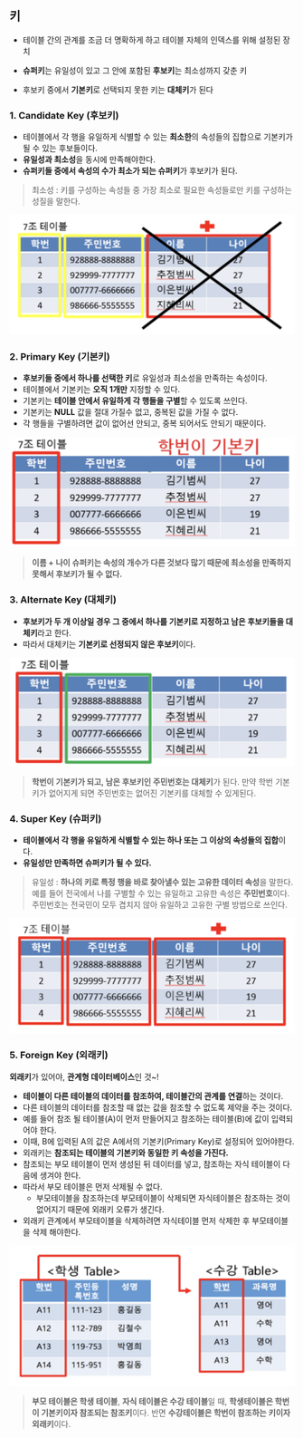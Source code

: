 ## 키

- 테이블 간의 관계를 조금 더 명확하게 하고 테이블 자체의 인덱스를 위해 설정된 장치

- **슈퍼키**는 유일성이 있고 그 안에 포함된 **후보키**는 최소성까지 갖춘 키

- 후보키 중에서 **기본키**로 선택되지 못한 키는 **대체키**가 된다

### **1. Candidate Key (후보키)**

- 테이블에서 각 행을 유일하게 식별할 수 있는 **최소한**의 속성들의 집합으로 기본키가 될 수 있는 후보들이다.
- **유일성과 최소성**을 동시에 만족해야한다.
- **슈퍼키들 중에서 속성의 수가 최소가 되는 슈퍼키**가 후보키가 된다.

> 최소성 : 키를 구성하는 속성들 중 가장 최소로 필요한 속성들로만 키를 구성하는 성질을 말한다.

![Alt text](image.png)

### **2. Primary Key (기본키)**

- **후보키들 중에서 하나를 선택한 키**로 유일성과 최소성을 만족하는 속성이다.
- 테이블에서 기본키는 **오직 1개만** 지정할 수 있다.
- 기본키는 **테이블 안에서 유일하게 각 행들을 구별**할 수 있도록 쓰인다.
- 기본키는 **NULL** 값을 절대 가질수 없고, 중복된 값을 가질 수 없다.
- 각 행들을 구별하려면 값이 없어선 안되고, 중복 되어서도 안되기 때문이다.

![Alt text](image-1.png)

> **이름 + 나이 슈퍼키는 속성의 개수가 다른 것보다 많기 때문에 최소성을 만족하지 못해서 후보키가 될 수 없다.**
>

### **3. Alternate Key (대체키)**

- **후보키가 두 개 이상일 경우 그 중에서 하나를 기본키로 지정하고 남은 후보키들을 대체키**라고 한다.
- 따라서 대체키는 **기본키로 선정되지 않은 후보키**이다.

![Alt text](image-2.png)

> **학번이 기본키가 되고, 남은 후보키인 주민번호는 대체키**가 된다. 만약 학번 기본키가 없어지게 되면 주민번호는 없어진 기본키를 대체할 수 있게된다.
> 

### **4. Super Key (슈퍼키)**

- **테이블에서 각 행을 유일하게 식별할 수 있는 하나 또는 그 이상의 속성들의 집합**이다.
- **유일성만 만족하면 슈퍼키가 될 수 있다.**

> 유일성 : **하나의 키로 특정 행을 바로 찾아낼수 있는 고유한 데이터 속성**을 말한다. 예를 들어 전국에서 나를 구별할 수 있는 유일하고 고유한 속성은 **주민번호**이다. 주민번호는 전국민이 모두 겹치지 않아 유일하고 고유한 구별 방법으로 쓰인다.
> 

![Alt text](image-3.png)

### **5. Foreign Key (외래키)**

**외래키**가 있어야, **관계형 데이터베이스**인 것~!

- **테이블이 다른 테이블의 데이터를 참조하여, 테이블간의 관계를 연결**하는 것이다.
- 다른 테이블의 데이터를 참조할 때 없는 값을 참조할 수 없도록 제약을 주는 것이다.
- 예를 들어 참조 될 테이블(A)이 먼저 만들어지고 참조하는 테이블(B)에 값이 입력되어야 한다.
- 이때, B에 입력된 A의 값은 A에서의 기본키(Primary Key)로 설정되어 있어야한다.
- 외래키는 **참조되는 테이블의 기본키와 동일한 키 속성을 가진다.**
- 참조되는 부모 테이블이 먼저 생성된 뒤 데이터를 넣고, 참조하는 자식 테이블이 다음에 생겨야 한다.
- 따라서 부모 테이블은 먼저 삭제될 수 없다.
    - 부모테이블을 참조하는데 부모테이블이 삭제되면 자식테이블은 참조하는 것이 없어지기 때문에 외래키 오류가 생긴다.
- 외래키 관계에서 부모테이블을 삭제하려면 자식테이블 먼저 삭제한 후 부모테이블을 삭제 해야한다.

![Alt text](image-4.png)

> **부모 테이블은 학생 테이블**, **자식 테이블은 수강 테이블**일 때, **학생테이블은 학번이 기본키이자 참조되는 참조키**이다. 반면 **수강테이블은 학번이 참조하는 키이자 외래키**이다.
>